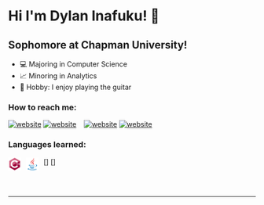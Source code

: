 # Hi I'm Dylan Inafuku! 👋 

## Sophomore at Chapman University!

- 💻 Majoring in Computer Science
- 📈 Minoring in Analytics
- 🎵 Hobby: I enjoy playing the guitar

### How to reach me:

[![website](./img/linkedin-light.svg)](www.linkedin.com/in/dylan-inafuku/#gh-light-mode-only)
[![website](./img/linkedin-dark.svg)](www.linkedin.com/in/dylan-inafuku/#gh-dark-mode-only)
&nbsp;&nbsp;
[![website](./img/instagram-light.svg)](https://www.instagram.com/dylan_inafuku#gh-light-mode-only)
[![website](./img/instagram-dark.svg)](https://www.instagram.com/dylan_inafuku#gh-dark-mode-only)

### Languages learned:

[<img align="left" alt="cplusplus" width="26px" src="https://github.com/devicons/devicon/blob/master/icons/cplusplus/cplusplus-original.svg" style="padding-right:10px;" />]
[<img align="left" alt="java" width="26px" src="https://github.com/devicons/devicon/blob/master/icons/java/java-original.svg" style="padding-right:10px;" />]

<br />
<br />

---

[website]: https://codeSTACKr.com
[instagram]: https://www.instagram.com/dylan_inafuku/
[linkedin]: www.linkedin.com/in/dylan-inafuku/
